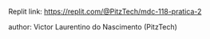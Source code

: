 Replit link: https://replit.com/@PitzTech/mdc-118-pratica-2

author: Victor Laurentino do Nascimento (PitzTech)